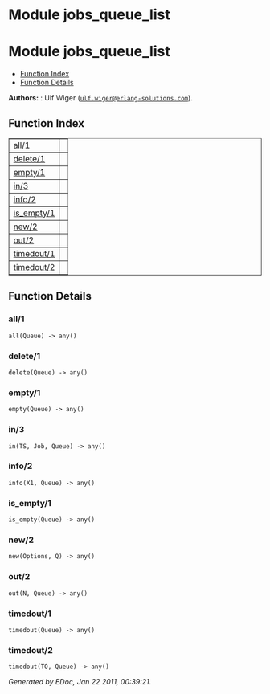 Module jobs_queue_list
======================


<h1>Module jobs_queue_list</h1>

* [Function Index](#index)
* [Function Details](#functions)






__Authors:__ : Ulf Wiger ([`ulf.wiger@erlang-solutions.com`](mailto:ulf.wiger@erlang-solutions.com)).

<h2><a name="index">Function Index</a></h2>



<table width="100%" border="1" cellspacing="0" cellpadding="2" summary="function index"><tr><td valign="top"><a href="#all-1">all/1</a></td><td></td></tr><tr><td valign="top"><a href="#delete-1">delete/1</a></td><td></td></tr><tr><td valign="top"><a href="#empty-1">empty/1</a></td><td></td></tr><tr><td valign="top"><a href="#in-3">in/3</a></td><td></td></tr><tr><td valign="top"><a href="#info-2">info/2</a></td><td></td></tr><tr><td valign="top"><a href="#is_empty-1">is_empty/1</a></td><td></td></tr><tr><td valign="top"><a href="#new-2">new/2</a></td><td></td></tr><tr><td valign="top"><a href="#out-2">out/2</a></td><td></td></tr><tr><td valign="top"><a href="#timedout-1">timedout/1</a></td><td></td></tr><tr><td valign="top"><a href="#timedout-2">timedout/2</a></td><td></td></tr></table>


<a name="functions"></a>


<h2>Function Details</h2>


<a name="all-1"></a>


<h3>all/1</h3>





`all(Queue) -> any()`


<a name="delete-1"></a>


<h3>delete/1</h3>





`delete(Queue) -> any()`


<a name="empty-1"></a>


<h3>empty/1</h3>





`empty(Queue) -> any()`


<a name="in-3"></a>


<h3>in/3</h3>





`in(TS, Job, Queue) -> any()`


<a name="info-2"></a>


<h3>info/2</h3>





`info(X1, Queue) -> any()`


<a name="is_empty-1"></a>


<h3>is_empty/1</h3>





`is_empty(Queue) -> any()`


<a name="new-2"></a>


<h3>new/2</h3>





`new(Options, Q) -> any()`


<a name="out-2"></a>


<h3>out/2</h3>





`out(N, Queue) -> any()`


<a name="timedout-1"></a>


<h3>timedout/1</h3>





`timedout(Queue) -> any()`


<a name="timedout-2"></a>


<h3>timedout/2</h3>





`timedout(TO, Queue) -> any()`



_Generated by EDoc, Jan 22 2011, 00:39:21._